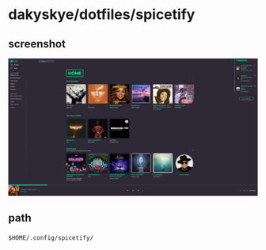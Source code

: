 # dakyskye/dotfiles/spicetify

## screenshot

![screenshot](screenshot.png)

## path

`$HOME/.config/spicetify/`
